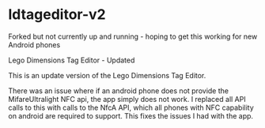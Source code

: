# ldtageditor-v2
Forked but not currently up and running - hoping to get this working for new Android phones

Lego Dimensions Tag Editor - Updated

This is an update version of the Lego Dimensions Tag Editor.

There was an issue where if an android phone does not provide the MifareUltralight NFC api, the app simply does not work.  I replaced all API calls to this with calls to the NfcA API, which all phones with NFC capability on android are required to support.  This fixes the issues I had with the app.
